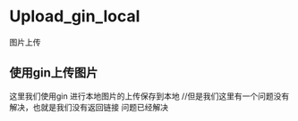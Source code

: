 # Upload_gin_local
图片上传
## 使用gin上传图片
   这里我们使用gin 进行本地图片的上传保存到本地
   //但是我们这里有一个问题没有解决，也就是我们没有返回链接
   问题已经解决
   
  
